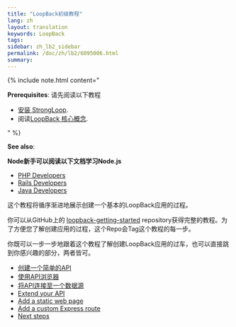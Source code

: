 ```yaml
---
title: "LoopBack初级教程"
lang: zh
layout: translation
keywords: LoopBack
tags:
sidebar: zh_lb2_sidebar
permalink: /doc/zh/lb2/6095006.html
summary:
---
```


{% include note.html content="

**Prerequisites**: 请先阅读以下教程

*   [安装 StrongLoop](6095101.html).
*   阅读[LoopBack 核心概念](6095111.html).

" %}

**See also**:

**Node新手可以阅读以下文档学习Node.js**

*   [PHP Developers](http://strongloop.com/strongblog/node-js-php-get-started/)
*   [Rails Developers](http://strongloop.com/strongblog/node-js-ruby-on-rails-getting-started/)
*   [Java Developers](http://strongloop.com/strongblog/node-js-java-getting-started/)

这个教程将循序渐进地展示创建一个基本的LoopBack应用的过程。

你可以从GitHub上的 [loopback-getting-started](https://github.com/strongloop/loopback-getting-started) repository获得完整的教程。为了方便您了解创建应用的过程，这个Repo会Tag这个教程的每一步。

你既可以一步一步地跟着这个教程了解创建LoopBack应用的过车，也可以直接跳到你感兴趣的部分，两者皆可。

*   [创建一个简单的API](6095007.html)
*   [使用API浏览器](6095009.html)
*   [将API连接至一个数据源](6095008.html)
*   [Extend your API](Extend-your-API.html)
*   [Add a static web page](Add-a-static-web-page.html)
*   [Add a custom Express route](Add-a-custom-Express-route.html)
*   [Next steps](Next-steps.html)

